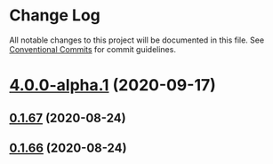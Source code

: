 # Change Log

All notable changes to this project will be documented in this file.
See [Conventional Commits](https://conventionalcommits.org) for commit guidelines.

# [4.0.0-alpha.1](https://github.com/mui-org/material-ui-x/compare/v0.1.67...v4.0.0-alpha.1) (2020-09-17)







## [0.1.67](https://github.com/mui-org/material-ui-x/compare/v0.1.66...v0.1.67) (2020-08-24)






## [0.1.66](https://github.com/mui-org/material-ui-x/compare/v0.1.65...v0.1.66) (2020-08-24)


